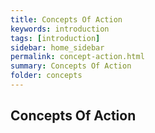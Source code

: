 ```yaml
---
title: Concepts Of Action  
keywords: introduction
tags: [introduction]
sidebar: home_sidebar
permalink: concept-action.html
summary: Concepts Of Action
folder: concepts 
---
```


## Concepts Of Action 